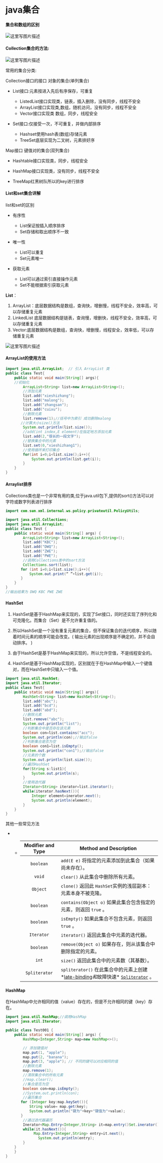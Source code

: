 # java集合

#### 集合和数组的区别

 ![这里写图片描述](https://img-blog.csdn.net/20180803193134355?watermark/2/text/aHR0cHM6Ly9ibG9nLmNzZG4ubmV0L2ZlaXlhbmFmZmVjdGlvbg==/font/5a6L5L2T/fontsize/400/fill/I0JBQkFCMA==/dissolve/70) 

#### Collection集合的方法:

 ![这里写图片描述](https://img-blog.csdn.net/20180803193423722?watermark/2/text/aHR0cHM6Ly9ibG9nLmNzZG4ubmV0L2ZlaXlhbmFmZmVjdGlvbg==/font/5a6L5L2T/fontsize/400/fill/I0JBQkFCMA==/dissolve/70) 

常用的集合分类:

Collection接口的接口 对象的集合(单列集合)

- List接口:元素按进入先后有序保存，可重复
  - ListedList接口实现类，链表，插入删除，没有同步，线程不安全
  - ArrayList接口实现类,数组，随机访问，没有同步，线程不安全
  - Vector接口实现类 数组，同步，线程安全

- Set接口:仅接受一次，不可重复，并做内部排序
  - Hashset使用hash表(数组)存储元素
  - TreeSet底层实现为二叉树，元素排好序

Map接口 键值对的集合(双列集合)

- Hashtable接口实现类，同步，线程安全

- HashMap接口实现类，没有同步，线程不安全

- TreeMap红黑树队所以的key进行排序

  

#### List和set集合详解

list和set的区别

- 有序性
  - List保证按插入顺序排序
  - Set存储和取出顺序不一致

- 唯一性
  - List可以重复
  - Set元素唯一

- 获取元素
  - List可以通过索引直接操作元素
  - Set不能根据索引获取元素

**List**：

1. ArrayList：底层数据结构是数组，查询快，增删慢，线程不安全，效率高，可以存储重复元素
2. LinkedList 底层数据结构是链表，查询慢，增删快，线程不安全，效率高，可以存储重复元素
3. Vector:底层数据结构是数组，查询快，增删慢，线程安全，效率低，可以存储重复元素
   

 ![这里写图片描述](https://img-blog.csdn.net/20180803201736883?watermark/2/text/aHR0cHM6Ly9ibG9nLmNzZG4ubmV0L2ZlaXlhbmFmZmVjdGlvbg==/font/5a6L5L2T/fontsize/400/fill/I0JBQkFCMA==/dissolve/70) 

#### ArrayList的使用方法

```java
import java.util.ArrayList;  // 引入 ArrayList 类
public class Test{
	public static void main(String[] args){
	//初始化
		ArrayList<String> list=new ArrayList<String>();
		//添加元素
		list.add("xieshizhang");
        list.add("malong");
        list.add("zhangsan");
        list.add("cuixu");
        //删除元素
        list.remove(1);//括号中为索引 成功删除malong
       //计算大小size()方法
        System.out.println(list.size());
        //add(int index,E element)在指定地方添加元素
        list.add(2,"很长的一段文字");
        //替换集合中的元素
        list.set(0,"xieshizhang1");
        //使用循环来打印集合
        for(int i=0;i<list.size();i++){
            System.out.println(list.get(i));
        }
	}
}
```

#### Arraylist排序

Collections类也是一个非常有用的类,位于java.util包下,提供的sort()方法可以对字符或数字列表进行排序

```java
import com.sun.xml.internal.ws.policy.privateutil.PolicyUtils;

import java.util.Collections;
import java.util.ArrayList;
public class Test {
    public static void main(String[] args) {
        ArrayList<String> list=new ArrayList<String>();
        list.add("KBC");
        list.add("DWQ");
        list.add("ZWE");
        list.add("PWE");
        //调用Collections类中的sort方法
        Collections.sort(list);
       for (int i=0;i<list.size();i++){
           System.out.print(“ ”+list.get(i));
       }
    }
}
//输出结果为 DWQ KBC PWE ZWE
```

#### HashSet

1. HashSet是基于HashMap来实现的，实现了Set接口，同时还实现了序列化和可克隆化。而集合（Set）是不允许重复值的。

2. 所以HashSet是一个没有重复元素的集合，但不保证集合的迭代顺序，所以随着时间元素的顺序可能会改变。( 输出元素的出现顺序是不确定的，并不会自动排序。 )

3. 由于HashSet是基于HashMap来实现的，所以允许空值，不是线程安全的。
4.  HashSet是基于HashMap实现的，区别就在于在HashMap中输入一个键值对，而在HashSet中只输入一个值。 

```java
import java.util.HashSet;
import java.util.Iterator;
public class Test{
	public static void main(String[] args){
		HashSet<String> list=new HashSet<String>();
        list.add("abc");
        list.add("bcd");
        list.add("abd");
        //删除元素
        list.remove("abc");
        System.out.println("list");
        //判断集合中是否存在该元素
        boolean con=list.contains("acc");
        System.out.println(con);//输出false
        //判断集合是否为空
        boolean con1=list.isEmpty();
        System.out.println("con1");//输出false
        //元素的个数
        System.out.println(list.size());
        //遍历HashSet
        for(String s:list1){
            System.out.println(s);
        }
        //使用迭代器
        Iterator<String> iterator=list.iterator();
        while(iterator.hasNext()){
            Integer element=inerator.next();
            System.out.println(element);
        }
	}
}
```

其他一些常见方法



- - | Modifier and Type | Method and Description                                       |
    | :---------------: | ------------------------------------------------------------ |
    |     `boolean`     | `add(E e)`  将指定的元素添加到此集合（如果尚未存在）。       |
    |      `void`       | `clear()`  从此集合中删除所有元素。                          |
    |     `Object`      | `clone()`  返回此 `HashSet`实例的浅层副本：元素本身不被克隆。 |
    |     `boolean`     | `contains(Object o)`  如果此集合包含指定的元素，则返回 `true` 。 |
    |     `boolean`     | `isEmpty()`  如果此集合不包含元素，则返回 `true` 。          |
    |    `Iterator`     | `iterator()`  返回此集合中元素的迭代器。                     |
    |     `boolean`     | `remove(Object o)`  如果存在，则从该集合中删除指定的元素。   |
    |       `int`       | `size()`  返回此集合中的元素数（其基数）。                   |
    |   `Spliterator`   | `spliterator()`  在此集合中的元素上创建*[late-binding](Spliterator.html#binding)*和*故障快速* [`Spliterator`](../../java/util/Spliterator.html) 。 |

#### HashMap

 在HashMap中允许相同的值（value）存在的，但是不允许相同的键（key）存在。 

```java
import java.util.HashMap;//调用HashMap
import java.util.Iterator;

public class Test001 {
    public static void main(String[] args) {
        HashMap<Integer,String> map=new HashMap<>();

        // 添加键值对
        map.put(1, "apple");
        map.put(2, "banana");
        map.put(3, "apple"); // 不同的键可以对应相同的值
        //删除元素
        map.remove(1);
        //清除集合中的所有元素
        //map.clear();
        //集合是否为空
        boolean con=map.isEmpty();
        //System.out.println(con);
        //遍历集合
       for (Integer key:map.keySet()){
           String value= map.get(key);
           System.out.println("键为"+key+"键值为"+value);
       }
        //通过迭代器遍历
        Inerator<Map.Entry<Integer,String> it=map.entry()Set.inerator();
        while(it.hasNext()){
             Map.Entry<Integer,String> entry=it.next();
               System.out.println(entry);
        }
    }
    }
}
```


